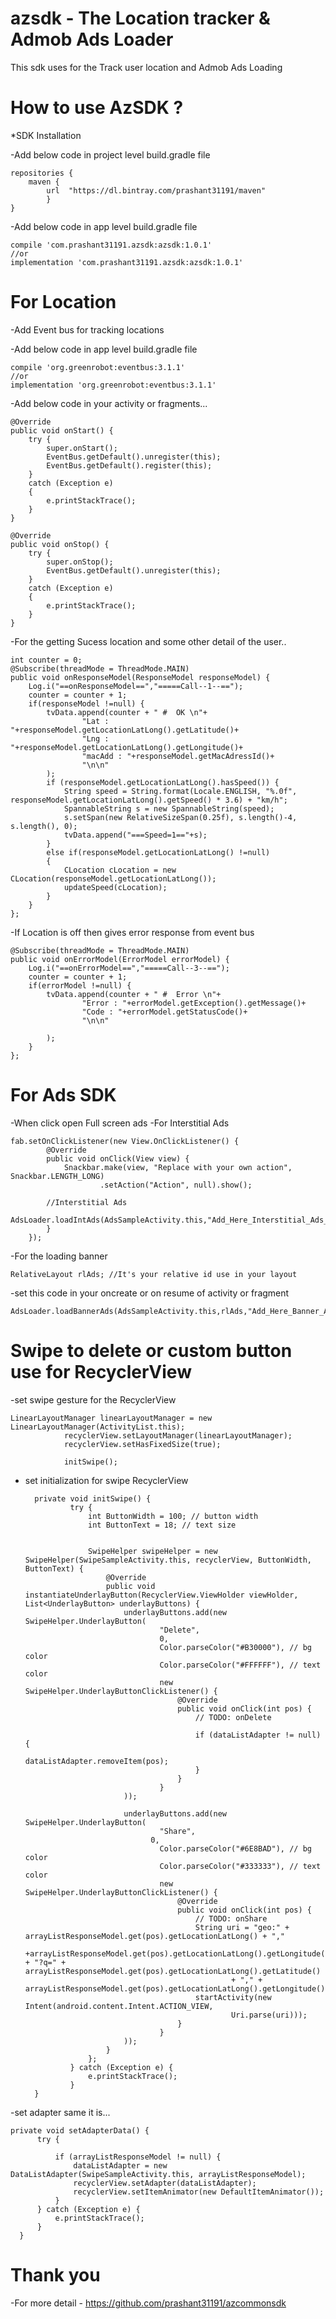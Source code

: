 # azsdk - The Location tracker & Admob Ads Loader

This sdk uses for the Track user location and Admob Ads Loading


# How to use AzSDK ?

*SDK Installation

-Add below code in project level build.gradle file

    repositories {
        maven {
            url  "https://dl.bintray.com/prashant31191/maven"
            }
    }

-Add below code in app level build.gradle file

    compile 'com.prashant31191.azsdk:azsdk:1.0.1'
    //or
    implementation 'com.prashant31191.azsdk:azsdk:1.0.1'

# For Location

-Add Event bus for tracking locations

-Add below code in app level build.gradle file

    compile 'org.greenrobot:eventbus:3.1.1'
    //or
    implementation 'org.greenrobot:eventbus:3.1.1'



-Add below code in your activity or fragments...

    @Override
    public void onStart() {
        try {
            super.onStart();
            EventBus.getDefault().unregister(this);
            EventBus.getDefault().register(this);
        }
        catch (Exception e)
        {
            e.printStackTrace();
        }
    }

    @Override
    public void onStop() {
        try {
            super.onStop();
            EventBus.getDefault().unregister(this);
        }
        catch (Exception e)
        {
            e.printStackTrace();
        }
    }


-For the getting Sucess location and some other detail of the user..

    int counter = 0;
    @Subscribe(threadMode = ThreadMode.MAIN)
    public void onResponseModel(ResponseModel responseModel) {
        Log.i("==onResponseModel==","=====Call--1--==");
        counter = counter + 1;
        if(responseModel !=null) {
            tvData.append(counter + " #  OK \n"+
                    "Lat : "+responseModel.getLocationLatLong().getLatitude()+
                    "Lng : "+responseModel.getLocationLatLong().getLongitude()+
                    "macAdd : "+responseModel.getMacAdressId()+
                    "\n\n"
            );
            if (responseModel.getLocationLatLong().hasSpeed()) {
                String speed = String.format(Locale.ENGLISH, "%.0f", responseModel.getLocationLatLong().getSpeed() * 3.6) + "km/h";
                SpannableString s = new SpannableString(speed);
                s.setSpan(new RelativeSizeSpan(0.25f), s.length()-4, s.length(), 0);
                tvData.append("===Speed=1=="+s);
            }
            else if(responseModel.getLocationLatLong() !=null)
            {
                CLocation cLocation = new CLocation(responseModel.getLocationLatLong());
                updateSpeed(cLocation);
            }
        }
    };


-If Location is off then gives error response from event bus

    @Subscribe(threadMode = ThreadMode.MAIN)
    public void onErrorModel(ErrorModel errorModel) {
        Log.i("==onErrorModel==","=====Call--3--==");
        counter = counter + 1;
        if(errorModel !=null) {
            tvData.append(counter + " #  Error \n"+
                    "Error : "+errorModel.getException().getMessage()+
                    "Code : "+errorModel.getStatusCode()+
                    "\n\n"

            );
        }
    };



# For Ads SDK

-When click open Full screen ads
-For Interstitial Ads

    fab.setOnClickListener(new View.OnClickListener() {
            @Override
            public void onClick(View view) {
                Snackbar.make(view, "Replace with your own action", Snackbar.LENGTH_LONG)
                        .setAction("Action", null).show();

            //Interstitial Ads
                 AdsLoader.loadIntAds(AdsSampleActivity.this,"Add_Here_Interstitial_Ads_Unit_Id");
            }
        });

-For the loading banner

    RelativeLayout rlAds; //It's your relative id use in your layout

-set this code in your oncreate or on resume of activity or fragment

    AdsLoader.loadBannerAds(AdsSampleActivity.this,rlAds,"Add_Here_Banner_Ads_Unit_Id");


# Swipe to delete or custom button use for RecyclerView 

-set swipe gesture for the RecyclerView

    LinearLayoutManager linearLayoutManager = new LinearLayoutManager(ActivityList.this);
                recyclerView.setLayoutManager(linearLayoutManager);
                recyclerView.setHasFixedSize(true);
    
                initSwipe();
                
                
- set initialization for swipe RecyclerView
     
        private void initSwipe() {
                try {
                    int ButtonWidth = 100; // button width
                    int ButtonText = 18; // text size
        
        
                    SwipeHelper swipeHelper = new SwipeHelper(SwipeSampleActivity.this, recyclerView, ButtonWidth, ButtonText) {
                        @Override
                        public void instantiateUnderlayButton(RecyclerView.ViewHolder viewHolder, List<UnderlayButton> underlayButtons) {
                            underlayButtons.add(new SwipeHelper.UnderlayButton(
                                    "Delete",
                                    0,
                                    Color.parseColor("#B30000"), // bg color
                                    Color.parseColor("#FFFFFF"), // text color
                                    new SwipeHelper.UnderlayButtonClickListener() {
                                        @Override
                                        public void onClick(int pos) {
                                            // TODO: onDelete
        
                                            if (dataListAdapter != null) {
                                                dataListAdapter.removeItem(pos);
                                            }
                                        }
                                    }
                            ));
        
                            underlayButtons.add(new SwipeHelper.UnderlayButton(
                                    "Share",
                                  0,
                                    Color.parseColor("#6E8BAD"), // bg color
                                    Color.parseColor("#333333"), // text color
                                    new SwipeHelper.UnderlayButtonClickListener() {
                                        @Override
                                        public void onClick(int pos) {
                                            // TODO: onShare
                                            String uri = "geo:" + arrayListResponseModel.get(pos).getLocationLatLong() + ","
                                                    +arrayListResponseModel.get(pos).getLocationLatLong().getLongitude() + "?q=" + arrayListResponseModel.get(pos).getLocationLatLong().getLatitude()
                                                    + "," + arrayListResponseModel.get(pos).getLocationLatLong().getLongitude();
                                            startActivity(new Intent(android.content.Intent.ACTION_VIEW,
                                                    Uri.parse(uri)));
                                        }
                                    }
                            ));
                        }
                    };
                } catch (Exception e) {
                    e.printStackTrace();
                }
        }
    
-set adapter same it is...
    
    private void setAdapterData() {
          try {
    
              if (arrayListResponseModel != null) {
                  dataListAdapter = new DataListAdapter(SwipeSampleActivity.this, arrayListResponseModel);
                  recyclerView.setAdapter(dataListAdapter);
                  recyclerView.setItemAnimator(new DefaultItemAnimator());
              }
          } catch (Exception e) {
              e.printStackTrace();
          }
      }








# Thank you

-For more detail - https://github.com/prashant31191/azcommonsdk